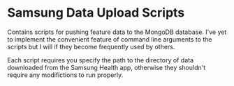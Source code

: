 # Samsung Data Upload Scripts

Contains scripts for pushing feature data to the MongoDB database. I've yet to implement the convenient feature of command line arguments to the scripts but I will if they become frequently used by others.

Each script requires you specify the path to the directory of data downloaded from the Samsung Health app, otherwise they shouldn't require any modifictions to run properly.